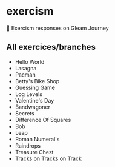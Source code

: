 # exercism

🌼 Exercism responses on Gleam Journey

## All exercices/branches

- Hello World
- Lasagna
- Pacman
- Betty's Bike Shop
- Guessing Game
- Log Levels
- Valentine's Day
- Bandwagoner
- Secrets
- Difference Of Squares
- Bob
- Leap
- Roman Numeral's
- Raindrops
- Treasure Chest
- Tracks on Tracks on Track
